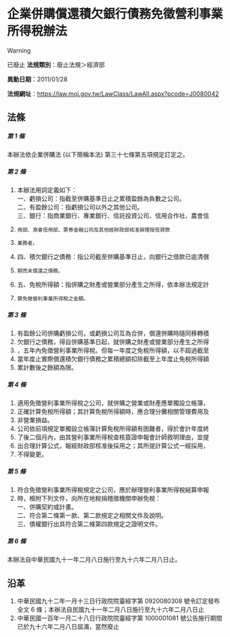 # 企業併購償還積欠銀行債務免徵營利事業所得稅辦法


> [!WARNING]
> 已廢止
**法規類別**：廢止法規＞經濟部

**異動日期**：2011/01/28  

**法規網址**：https://law.moj.gov.tw/LawClass/LawAll.aspx?pcode=J0080042



## 法條
##### 第 1 條
本辦法依企業併購法 (以下簡稱本法) 第三十七條第五項規定訂定之。

##### 第 2 條
1. 本辦法用詞定義如下：  
一、虧損公司：指截至併購基準日止之累積盈餘為負數之公司。  
二、有盈餘公司：指虧損公司以外之其他公司。  
三、銀行：指商業銀行、專業銀行、信託投資公司、信用合作社、農會信
1.     用部、漁會信用部、票券金融公司及其他經財政部核准辦理授信貸款
1.     業務者。
1. 四、積欠銀行之債務：指公司截至併購基準日止，向銀行之借款已逾清償
1.     期而未償還之債務。
1. 五、免稅所得額：指併購之財產或營業部分產生之所得，依本辦法規定計
1.     算免徵營利事業所得稅之金額。

##### 第 3 條
1. 有盈餘公司併購虧損公司，或虧損公司互為合併，償還併購時隨同移轉積
1. 欠銀行之債務，得自併購基準日起，就併購之財產或營業部分產生之所得
1. ，五年內免徵營利事業所得稅。但每一年度之免稅所得額，以不超過截至
1. 當年度止實際償還積欠銀行債務之累積總額扣除截至上年度止免稅所得額
1. 累計數後之餘額為限。

##### 第 4 條
1. 適用免徵營利事業所得稅之公司，就併購之營業或財產應單獨設立帳簿，
1. 正確計算免稅所得額；其計算免稅所得額時，應合理分攤相關管理費用及
1. 非營業損益。
1. 公司依前項規定單獨設立帳簿計算免稅所得額有困難者，得於會計年度終
1. 了後二個月內，由其營利事業所得稅查核簽證申報會計師敘明理由，並提
1. 出合理計算公式，報經財政部核准後採用之；其所提計算公式一經採用，
1. 不得變更。

##### 第 5 條
1. 符合免徵營利事業所得稅規定之公司，應於辦理營利事業所得稅結算申報
1. 時，檢附下列文件，向所在地稅捐稽徵機關申辦免稅：  
一、併購契約或計畫。  
二、符合第二條第一款、第二款規定之相關文件及說明。  
三、債權銀行出具符合第二條第四款規定之證明文件。

##### 第 6 條
本辦法自中華民國九十一年二月八日施行至九十六年二月八日止。

## 沿革
1. 中華民國九十二年一月十三日行政院院臺經字第 0920080308 號令訂定發布全文 6  條；本辦法自民國九十一年二月八日施行至九十六年二月八日止
1. 中華民國一百年一月二十八日行政院院臺經字第 1000001081 號公告施行期間已於九十六年二月八日屆滿，當然廢止
